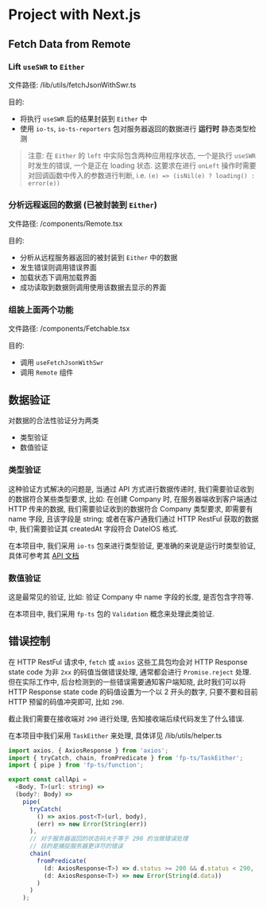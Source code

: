 # Project with Next.js

## Fetch Data from Remote

### Lift `useSWR` to `Either`

文件路径: <projectRoot>/lib/utils/fetchJsonWithSwr.ts

目的:

- 将执行 `useSWR` 后的结果封装到 `Either` 中
- 使用 `io-ts`, `io-ts-reporters` 包对服务器返回的数据进行 **运行时** 静态类型检测

> 注意: 在 `Either` 的 `left` 中实际包含两种应用程序状态, 一个是执行 `useSWR` 时发生的错误, 一个是正在 loading 状态. 这要求在进行 `onLeft` 操作时需要对回调函数中传入的参数进行判断, i.e. `(e) => (isNil(e) ? loading() : error(e))`

### 分析远程返回的数据 (已被封装到 `Either`)

文件路径: <projectRoot>/components/Remote.tsx

目的:

- 分析从远程服务器返回的被封装到 `Either` 中的数据
- 发生错误则调用错误界面
- 加载状态下调用加载界面
- 成功读取到数据则调用使用该数据去显示的界面

### 组装上面两个功能

文件路径: <projectRoot>/components/Fetchable.tsx

目的:

- 调用 `useFetchJsonWithSwr`
- 调用 `Remote` 组件

## 数据验证

对数据的合法性验证分为两类

- 类型验证
- 数值验证

### 类型验证

这种验证方式解决的问题是, 当通过 API 方式进行数据传递时, 我们需要验证收到的数据符合某些类型要求, 比如: 在创建 Company 时, 在服务器端收到客户端通过 HTTP 传来的数据, 我们需要验证收到的数据符合 Company 类型要求, 即需要有 name 字段, 且该字段是 string; 或者在客户通我们通过 HTTP RestFul 获取的数据中, 我们需要验证其 createdAt 字段符合 DateIOS 格式.

在本项目中, 我们采用 `io-ts` 包来进行类型验证, 更准确的来说是运行时类型验证, 具体可参考其 [API 文档](https://github.com/gcanti/io-ts/blob/HEAD/index.md)

### 数值验证

这是最常见的验证, 比如: 验证 Company 中 name 字段的长度, 是否包含字符等.

在本项目中, 我们采用 `fp-ts` 包的 `Validation` 概念来处理此类验证.

## 错误控制

在 HTTP RestFul 请求中, `fetch` 或 `axios` 这些工具包均会对 HTTP Response state code 为非 `2xx` 的码值当做错误处理, 通常都会进行 `Promise.reject` 处理. 但在实际工作中, 后台检测到的一些错误需要通知客户端知晓, 此时我们可以将 HTTP Response state code 的码值设置为一个以 2 开头的数字, 只要不要和目前 HTTP 预留的码值冲突即可, 比如 `290`.

截止我们需要在接收端对 `290` 进行处理, 告知接收端后续代码发生了什么错误.

在本项目中我们采用 `TaskEither` 来处理, 具体详见 <projectRoot>/lib/utils/helper.ts

```typescript
import axios, { AxiosResponse } from 'axios';
import { tryCatch, chain, fromPredicate } from 'fp-ts/TaskEither';
import { pipe } from 'fp-ts/function';

export const callApi =
  <Body, T>(url: string) =>
  (body?: Body) =>
    pipe(
      tryCatch(
        () => axios.post<T>(url, body),
        (err) => new Error(String(err))
      ),
      // 对于服务器返回的状态码大于等于 290 的当做错误处理
      // 目的是捕捉服务器更详尽的错误
      chain(
        fromPredicate(
          (d: AxiosResponse<T>) => d.status >= 200 && d.status < 290,
          (d: AxiosResponse<T>) => new Error(String(d.data))
        )
      )
    );
```
